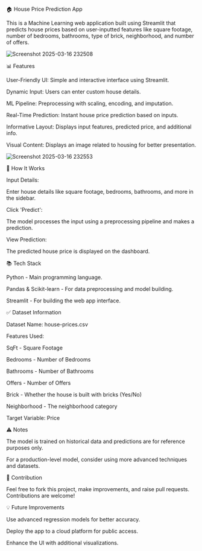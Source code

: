 🏠 House Price Prediction App

This is a Machine Learning web application built using Streamlit that predicts house prices based on user-inputted features like square footage, number of bedrooms, bathrooms, type of brick, neighborhood, and number of offers.


![Screenshot 2025-03-16 232508](https://github.com/user-attachments/assets/1a7cecdd-d158-4d38-ae42-ece6bf3f3dba)


📊 Features

User-Friendly UI: Simple and interactive interface using Streamlit.

Dynamic Input: Users can enter custom house details.

ML Pipeline: Preprocessing with scaling, encoding, and imputation.

Real-Time Prediction: Instant house price prediction based on inputs.

Informative Layout: Displays input features, predicted price, and additional info.

Visual Content: Displays an image related to housing for better presentation.



![Screenshot 2025-03-16 232553](https://github.com/user-attachments/assets/918df9ca-ef4b-4469-a3ca-7d04bd7fd842)


🧩 How It Works

Input Details:


Enter house details like square footage, bedrooms, bathrooms, and more in the sidebar.

Click 'Predict':


The model processes the input using a preprocessing pipeline and makes a prediction.

View Prediction:


The predicted house price is displayed on the dashboard.


📚 Tech Stack

Python - Main programming language.

Pandas & Scikit-learn - For data preprocessing and model building.

Streamlit - For building the web app interface.


✅ Dataset Information

Dataset Name: house-prices.csv


Features Used:

SqFt - Square Footage

Bedrooms - Number of Bedrooms

Bathrooms - Number of Bathrooms

Offers - Number of Offers

Brick - Whether the house is built with bricks (Yes/No)

Neighborhood - The neighborhood category

Target Variable: Price



⚠️ Notes

The model is trained on historical data and predictions are for reference purposes only.

For a production-level model, consider using more advanced techniques and datasets.


🤝 Contribution

Feel free to fork this project, make improvements, and raise pull requests. Contributions are welcome!


💡 Future Improvements

Use advanced regression models for better accuracy.

Deploy the app to a cloud platform for public access.

Enhance the UI with additional visualizations.
